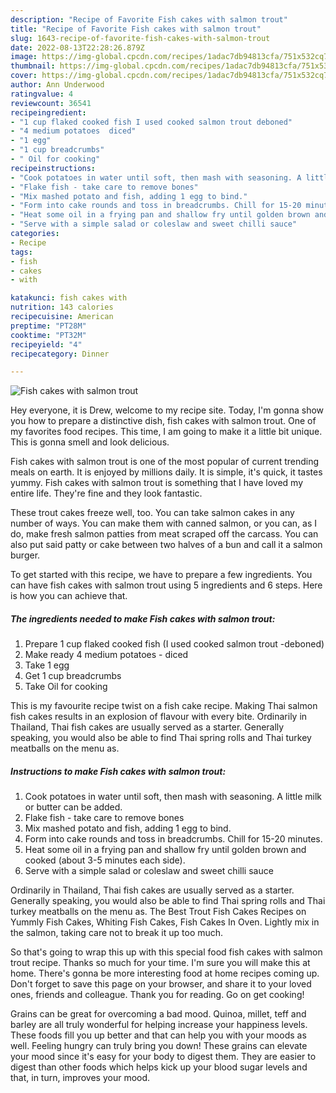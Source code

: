 ```yaml
---
description: "Recipe of Favorite Fish cakes with salmon trout"
title: "Recipe of Favorite Fish cakes with salmon trout"
slug: 1643-recipe-of-favorite-fish-cakes-with-salmon-trout
date: 2022-08-13T22:28:26.879Z
image: https://img-global.cpcdn.com/recipes/1adac7db94813cfa/751x532cq70/fish-cakes-with-salmon-trout-recipe-main-photo.jpg
thumbnail: https://img-global.cpcdn.com/recipes/1adac7db94813cfa/751x532cq70/fish-cakes-with-salmon-trout-recipe-main-photo.jpg
cover: https://img-global.cpcdn.com/recipes/1adac7db94813cfa/751x532cq70/fish-cakes-with-salmon-trout-recipe-main-photo.jpg
author: Ann Underwood
ratingvalue: 4
reviewcount: 36541
recipeingredient:
- "1 cup flaked cooked fish I used cooked salmon trout deboned"
- "4 medium potatoes  diced"
- "1 egg"
- "1 cup breadcrumbs"
- " Oil for cooking"
recipeinstructions:
- "Cook potatoes in water until soft, then mash with seasoning. A little milk or butter can be added."
- "Flake fish - take care to remove bones"
- "Mix mashed potato and fish, adding 1 egg to bind."
- "Form into cake rounds and toss in breadcrumbs. Chill for 15-20 minutes."
- "Heat some oil in a frying pan and shallow fry until golden brown and cooked (about 3-5 minutes each side)."
- "Serve with a simple salad or coleslaw and sweet chilli sauce"
categories:
- Recipe
tags:
- fish
- cakes
- with

katakunci: fish cakes with 
nutrition: 143 calories
recipecuisine: American
preptime: "PT28M"
cooktime: "PT32M"
recipeyield: "4"
recipecategory: Dinner

---
```



![Fish cakes with salmon trout](https://img-global.cpcdn.com/recipes/1adac7db94813cfa/751x532cq70/fish-cakes-with-salmon-trout-recipe-main-photo.jpg)

Hey everyone, it is Drew, welcome to my recipe site. Today, I'm gonna show you how to prepare a distinctive dish, fish cakes with salmon trout. One of my favorites food recipes. This time, I am going to make it a little bit unique. This is gonna smell and look delicious.

Fish cakes with salmon trout is one of the most popular of current trending meals on earth. It is enjoyed by millions daily. It is simple, it's quick, it tastes yummy. Fish cakes with salmon trout is something that I have loved my entire life. They're fine and they look fantastic.

These trout cakes freeze well, too. You can take salmon cakes in any number of ways. You can make them with canned salmon, or you can, as I do, make fresh salmon patties from meat scraped off the carcass. You can also put said patty or cake between two halves of a bun and call it a salmon burger.


To get started with this recipe, we have to prepare a few ingredients. You can have fish cakes with salmon trout using 5 ingredients and 6 steps. Here is how you can achieve that.

<!--inarticleads1-->

##### The ingredients needed to make Fish cakes with salmon trout:

1. Prepare 1 cup flaked cooked fish (I used cooked salmon trout -deboned)
1. Make ready 4 medium potatoes - diced
1. Take 1 egg
1. Get 1 cup breadcrumbs
1. Take  Oil for cooking


This is my favourite recipe twist on a fish cake recipe. Making Thai salmon fish cakes results in an explosion of flavour with every bite. Ordinarily in Thailand, Thai fish cakes are usually served as a starter. Generally speaking, you would also be able to find Thai spring rolls and Thai turkey meatballs on the menu as. 

<!--inarticleads2-->

##### Instructions to make Fish cakes with salmon trout:

1. Cook potatoes in water until soft, then mash with seasoning. A little milk or butter can be added.
1. Flake fish - take care to remove bones
1. Mix mashed potato and fish, adding 1 egg to bind.
1. Form into cake rounds and toss in breadcrumbs. Chill for 15-20 minutes.
1. Heat some oil in a frying pan and shallow fry until golden brown and cooked (about 3-5 minutes each side).
1. Serve with a simple salad or coleslaw and sweet chilli sauce


Ordinarily in Thailand, Thai fish cakes are usually served as a starter. Generally speaking, you would also be able to find Thai spring rolls and Thai turkey meatballs on the menu as. The Best Trout Fish Cakes Recipes on Yummly Fish Cakes, Whiting Fish Cakes, Fish Cakes In Oven. Lightly mix in the salmon, taking care not to break it up too much. 

So that's going to wrap this up with this special food fish cakes with salmon trout recipe. Thanks so much for your time. I'm sure you will make this at home. There's gonna be more interesting food at home recipes coming up. Don't forget to save this page on your browser, and share it to your loved ones, friends and colleague. Thank you for reading. Go on get cooking!

Grains can be great for overcoming a bad mood. Quinoa, millet, teff and barley are all truly wonderful for helping increase your happiness levels. These foods fill you up better and that can help you with your moods as well. Feeling hungry can truly bring you down! These grains can elevate your mood since it's easy for your body to digest them. They are easier to digest than other foods which helps kick up your blood sugar levels and that, in turn, improves your mood.
